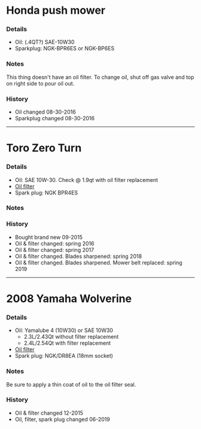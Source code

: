 # Honda push mower

### Details

- Oil: (.4QT?) SAE-10W30
- Sparkplug: NGK-BPR6ES or NGK-BP6ES

### Notes

This thing doesn't have an oil filter. To change oil, shut off gas valve and top on right side to pour oil out.

### History

- Oil changed 08-30-2016
- Sparkplug changed 08-30-2016

----------------------

# Toro Zero Turn

### Details

- Oil: SAE 10W-30. Check @ 1.9qt with oil filter replacement
- [Oil filter](https://www.amazon.com/Kawasaki-49065-7007-Oil-Filter/dp/B01BF75O3E)
- Spark plug: NGK BPR4ES

### Notes

### History

- Bought brand new 09-2015
- Oil & filter changed: spring 2016
- Oil & filter changed: spring 2017
- Oil & filter changed. Blades sharpened: spring 2018
- Oil & filter changed. Blades sharpened. Mower belt replaced: spring 2019

----------------------

# 2008 Yamaha Wolverine

### Details

- Oil: Yamalube 4 (10W30) or SAE 10W30
    - 2.3L/2.43Qt without filter replacement
    - 2.4L/2.54Qt with filter replacement
- [Oil filter](https://www.amazon.com/gp/product/B008S6GEB2/ref=ox_sc_mini_detail?ie=UTF8&psc=1&smid=ATVPDKIKX0DER)
- Spark plug: NGK/DR8EA (18mm socket)

### Notes

Be sure to apply a thin coat of oil to the oil filter seal.

### History

- Oil & filter changed 12-2015
- Oil, filter, spark plug changed 06-2019
